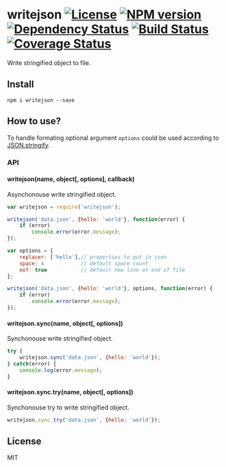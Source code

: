 # writejson [![License][LicenseIMGURL]][LicenseURL] [![NPM version][NPMIMGURL]][NPMURL] [![Dependency Status][DependencyStatusIMGURL]][DependencyStatusURL] [![Build Status][BuildStatusIMGURL]][BuildStatusURL] [![Coverage Status][CoverageIMGURL]][CoverageURL]

Write stringified object to file.

## Install

```
npm i writejson --save
```
## How to use?
To handle formating optional argument `options` could be used according to [JSON.stringify][StringifyURL].

### API

#### writejson(name, object[, options], callback)
Asynchonouse write stringified object.

```js
var writejson = require('writejson');

writejson('data.json', {hello: 'world'}, function(error) {
    if (error)
        console.error(error.message);
});

var options = {
    replacer: ['hello'],// properties to put in json
    space: 4            // default space count
    eof: true           // default new line at end of file
};

writejson('data.json', {hello: 'world'}, options, function(error) {
    if (error)
        console.error(error.message);
});

```
#### writejson.sync(name, object[, options])
Synchonouse write stringified object.

```js
try {
    writejson.sync('data.json', {hello: 'world'});
} catch(error) {
    console.log(error.message);
}
```

#### writejson.sync.try(name, object[, options])
Synchonouse try to write stringified object.

```js
writejson.sync.try('data.json', {hello: 'world'});
```

## License

MIT

[StringifyURL]:             https://developer.mozilla.org/en/docs/Web/JavaScript/Reference/Global_Objects/JSON/stringify
[NPMIMGURL]:                https://img.shields.io/npm/v/writejson.svg?style=flat
[BuildStatusIMGURL]:        https://img.shields.io/travis/coderaiser/node-writejson/master.svg?style=flat
[DependencyStatusIMGURL]:   https://img.shields.io/david/coderaiser/node-writejson.svg?style=flat
[LicenseIMGURL]:            https://img.shields.io/badge/license-MIT-317BF9.svg?style=flat
[CoverageIMGURL]:           https://coveralls.io/repos/coderaiser/node-writejson/badge.svg?branch=master&service=github
[NPMURL]:                   https://npmjs.org/package/writejson "npm"
[BuildStatusURL]:           https://travis-ci.org/coderaiser/node-writejson  "Build Status"
[DependencyStatusURL]:      https://david-dm.org/coderaiser/node-writejson "Dependency Status"
[LicenseURL]:               https://tldrlegal.com/license/mit-license "MIT License"
[CoverageURL]:              https://coveralls.io/github/coderaiser/node-writejson?branch=master

